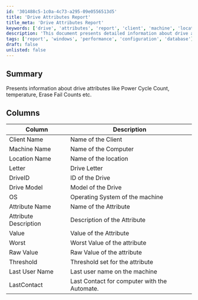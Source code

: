 ```yaml
---
id: '301488c5-1c0a-4c73-a295-09e0556513d5'
title: 'Drive Attributes Report'
title_meta: 'Drive Attributes Report'
keywords: ['drive', 'attributes', 'report', 'client', 'machine', 'location', 'os', 'value', 'threshold']
description: 'This document presents detailed information about drive attributes such as Power Cycle Count, temperature, and Erase Fail Counts. It includes a comprehensive table that outlines various columns including client name, machine name, drive model, and attribute descriptions, along with their corresponding values and thresholds.'
tags: ['report', 'windows', 'performance', 'configuration', 'database']
draft: false
unlisted: false
---
```

## Summary

Presents information about drive attributes like Power Cycle Count, temperature, Erase Fail Counts etc.

## Columns

| Column             | Description                                   |
|--------------------|-----------------------------------------------|
| Client Name        | Name of the Client                           |
| Machine Name       | Name of the Computer                         |
| Location Name      | Name of the location                         |
| Letter             | Drive Letter                                 |
| DriveID            | ID of the Drive                              |
| Drive Model        | Model of the Drive                           |
| OS                 | Operating System of the machine              |
| Attribute Name     | Name of the Attribute                        |
| Attribute Description | Description of the Attribute               |
| Value              | Value of the Attribute                       |
| Worst              | Worst Value of the attribute                 |
| Raw Value          | Raw Value of the attribute                   |
| Threshold          | Threshold set for the attribute              |
| Last User Name     | Last user name on the machine                |
| LastContact        | Last Contact for computer with the Automate. |







